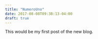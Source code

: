 ```yaml
---
title: "NumeroUno"
date: 2017-08-08T09:38:13-04:00
draft: true
---
```


This would be my first post of the new blog.